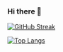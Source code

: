 ### Hi there 👋

[![GitHub Streak](http://github-readme-streak-stats.herokuapp.com?user=jabaere&theme=panda)](https://git.io/streak-stats)

[![Top Langs](https://github-readme-stats.vercel.app/api/top-langs/?username=jabaere)](https://github.com/jabaere/github-readme-stats)
